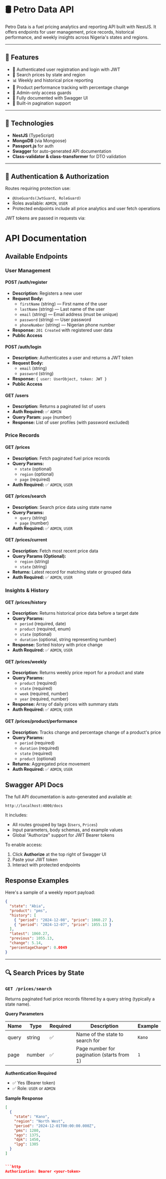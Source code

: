 # 🛢️ Petro Data API

Petro Data is a fuel pricing analytics and reporting API built with NestJS. It offers endpoints for user management, price records, historical performance, and weekly insights across Nigeria's states and regions.

---

## 🚀 Features

- 🔐 Authenticated user registration and login with JWT
- 🔎 Search prices by state and region
- 📊 Weekly and historical price reporting
- 🧠 Product performance tracking with percentage change
- 🧼 Admin-only access guards
- 📃 Fully documented with Swagger UI
- 🧩 Built-in pagination support

---

## 🔧 Technologies

- **NestJS** (TypeScript)
- **MongoDB** (via Mongoose)
- **Passport.js** for auth
- **Swagger** for auto-generated API documentation
- **Class-validator & class-transformer** for DTO validation

---

## 🔐 Authentication & Authorization

Routes requiring protection use:

- `@UseGuards(JwtGuard, RoleGuard)`
- Roles available: `ADMIN`, `USER`
- Protected endpoints include all price analytics and user fetch operations

JWT tokens are passed in requests via:

# API Documentation

## Available Endpoints

### User Management

#### POST /auth/register

- **Description:** Registers a new user
- **Request Body:**
  - `firstName` (string) — First name of the user
  - `lastName` (string) — Last name of the user
  - `email` (string) — Email address (must be unique)
  - `password` (string) — User password
  - `phoneNumber` (string) — Nigerian phone number
- **Response:** `201 Created` with registered user data
- **Public Access**

#### POST /auth/login

- **Description:** Authenticates a user and returns a JWT token
- **Request Body:**
  - `email` (string)
  - `password` (string)
- **Response:** `{ user: UserObject, token: JWT }`
- **Public Access**

#### GET /users

- **Description:** Returns a paginated list of users
- **Auth Required:** ✅ `ADMIN`
- **Query Param:** `page` (number)
- **Response:** List of user profiles (with password excluded)

### Price Records

#### GET /prices

- **Description:** Fetch paginated fuel price records
- **Query Params:**
  - `state` (optional)
  - `region` (optional)
  - `page` (required)
- **Auth Required:** ✅ `ADMIN`, `USER`

#### GET /prices/search

- **Description:** Search price data using state name
- **Query Params:**
  - `query` (string)
  - `page` (number)
- **Auth Required:** ✅ `ADMIN`, `USER`

#### GET /prices/current

- **Description:** Fetch most recent price data
- **Query Params (Optional):**
  - `region` (string)
  - `state` (string)
- **Returns:** Latest record for matching state or grouped data
- **Auth Required:** ✅ `ADMIN`, `USER`

### Insights & History

#### GET /prices/history

- **Description:** Returns historical price data before a target date
- **Query Params:**
  - `period` (required, date)
  - `product` (required, enum)
  - `state` (optional)
  - `duration` (optional, string representing number)
- **Response:** Sorted history with price change
- **Auth Required:** ✅ `ADMIN`, `USER`

#### GET /prices/weekly

- **Description:** Returns weekly price report for a product and state
- **Query Params:**
  - `product` (required)
  - `state` (required)
  - `week` (required, number)
  - `year` (required, number)
- **Response:** Array of daily prices with summary stats
- **Auth Required:** ✅ `ADMIN`, `USER`

#### GET /prices/product/performance

- **Description:** Tracks change and percentage change of a product's price
- **Query Params:**
  - `period` (required)
  - `duration` (required)
  - `state` (required)
  - `product` (optional)
- **Returns:** Aggregated price movement
- **Auth Required:** ✅ `ADMIN`, `USER`

## Swagger API Docs

The full API documentation is auto-generated and available at:

```
http://localhost:4000/docs
```

It includes:

- All routes grouped by tags (`Users`, `Prices`)
- Input parameters, body schemas, and example values
- Global "Authorize" support for JWT Bearer tokens

To enable access:

1. Click **Authorize** at the top right of Swagger UI
2. Paste your JWT token
3. Interact with protected endpoints

## Response Examples

Here's a sample of a weekly report payload:

```json
{
  "state": "Abia",
  "product": "pms",
  "history": [
    { "period": "2024-12-08", "price": 1060.27 },
    { "period": "2024-12-07", "price": 1055.13 }
  ],
  "latest": 1060.27,
  "previous": 1055.13,
  "change": 5.14,
  "percentageChange": 0.0049
}
```
---

## 🔍 Search Prices by State

### `GET /prices/search`

Returns paginated fuel price records filtered by a query string (typically a state name).

**Query Parameters**

| Name  | Type   | Required | Description                                  | Example |
|-------|--------|----------|----------------------------------------------|---------|
| query | string | ✅        | Name of the state to search for              | `Kano`  |
| page  | number | ✅        | Page number for pagination (starts from 1)   | `1`     |

**Authentication Required**  
- ✅ Yes (Bearer token)
- ✅ Role: `USER` or `ADMIN`

**Sample Response**
```json
[
  {
    "state": "Kano",
    "region": "North West",
    "period": "2024-12-01T00:00:00.000Z",
    "pms": 1280,
    "ago": 1375,
    "dpk": 1450,
    "lpg": 1305
  }
]


```http
Authorization: Bearer <your-token>



```

